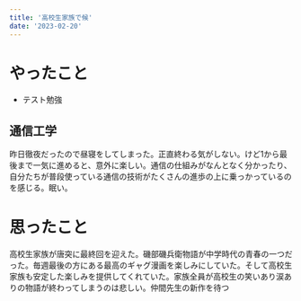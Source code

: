 ```yaml
---
title: '高校生家族で候'
date: '2023-02-20'
---
```


# やったこと

- テスト勉強

## 通信工学


昨日徹夜だったので昼寝をしてしまった。正直終わる気がしない。けど1から最後まで一気に進めると、意外に楽しい。通信の仕組みがなんとなく分かったり、自分たちが普段使っている通信の技術がたくさんの進歩の上に乗っかっているのを感じる。眠い。


# 思ったこと


高校生家族が唐突に最終回を迎えた。磯部磯兵衛物語が中学時代の青春の一つだった。毎週最後の方にある最高のギャグ漫画を楽しみにしていた。そして高校生家族も安定した楽しみを提供してくれていた。家族全員が高校生の笑いあり涙ありの物語が終わってしまうのは悲しい。仲間先生の新作を待つ

